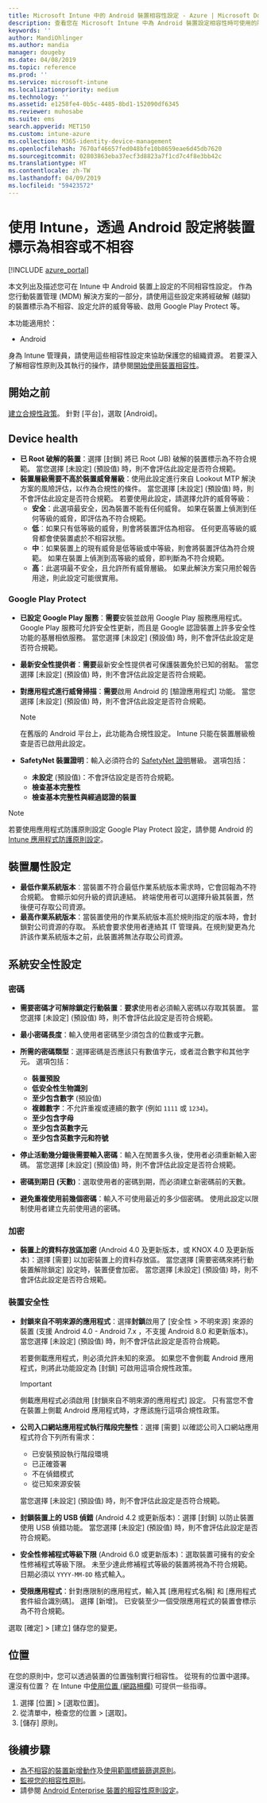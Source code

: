 ```yaml
---
title: Microsoft Intune 中的 Android 裝置相容性設定 - Azure | Microsoft Docs
description: 查看您在 Microsoft Intune 中為 Android 裝置設定相容性時可使用的所有設定清單。 設定密碼規則、選擇最低或最高作業系統版本、限制特定應用程式，防止重複使用密碼等。
keywords: ''
author: MandiOhlinger
ms.author: mandia
manager: dougeby
ms.date: 04/08/2019
ms.topic: reference
ms.prod: ''
ms.service: microsoft-intune
ms.localizationpriority: medium
ms.technology: ''
ms.assetid: e1258fe4-0b5c-4485-8bd1-152090df6345
ms.reviewer: muhosabe
ms.suite: ems
search.appverid: MET150
ms.custom: intune-azure
ms.collection: M365-identity-device-management
ms.openlocfilehash: 7670af46657fed048bfe10b8659eae6d45db7620
ms.sourcegitcommit: 02803863eba37ecf3d8823a7f1cd7c4f8e3bb42c
ms.translationtype: HT
ms.contentlocale: zh-TW
ms.lasthandoff: 04/09/2019
ms.locfileid: "59423572"
---
```

# <a name="android-settings-to-mark-devices-as-compliant-or-not-compliant-using-intune"></a>使用 Intune，透過 Android 設定將裝置標示為相容或不相容

[!INCLUDE [azure_portal](./includes/azure_portal.md)]

本文列出及描述您可在 Intune 中 Android 裝置上設定的不同相容性設定。 作為您行動裝置管理 (MDM) 解決方案的一部分，請使用這些設定來將經破解 (越獄) 的裝置標示為不相容、設定允許的威脅等級、啟用 Google Play Protect 等。

本功能適用於：

- Android

身為 Intune 管理員，請使用這些相容性設定來協助保護您的組織資源。 若要深入了解相容性原則及其執行的操作，請參閱[開始使用裝置相容性](device-compliance-get-started.md)。

## <a name="before-you-begin"></a>開始之前

[建立合規性政策](create-compliance-policy.md#create-the-policy)。 針對 [平台]，選取 [Android]。

## <a name="device-health"></a>Device health

- **已 Root 破解的裝置**：選擇 [封鎖] 將已 Root (JB) 破解的裝置標示為不符合規範。 當您選擇 [未設定]  (預設值) 時，則不會評估此設定是否符合規範。
- **裝置層級需要不高於裝置威脅層級**：使用此設定進行來自 Lookout MTP 解決方案的風險評估，以作為合規性的條件。 當您選擇 [未設定]  (預設值) 時，則不會評估此設定是否符合規範。 若要使用此設定，請選擇允許的威脅等級：
  - **安全**：此選項最安全，因為裝置不能有任何威脅。 如果在裝置上偵測到任何等級的威脅，即評估為不符合規範。
  - **低**︰如果只有低等級的威脅，則會將裝置評估為相容。 任何更高等級的威脅都會使裝置處於不相容狀態。
  - **中**︰如果裝置上的現有威脅是低等級或中等級，則會將裝置評估為符合規範。 如果在裝置上偵測到高等級的威脅，即判斷為不符合規範。
  - **高**：此選項最不安全，且允許所有威脅層級。 如果此解決方案只用於報告用途，則此設定可能很實用。

### <a name="google-play-protect"></a>Google Play Protect

- **已設定 Google Play 服務**：**需要**安裝並啟用 Google Play 服務應用程式。 Google Play 服務可允許安全性更新，而且是 Google 認證裝置上許多安全性功能的基層相依服務。 當您選擇 [未設定]  (預設值) 時，則不會評估此設定是否符合規範。
- **最新安全性提供者**：**需要**最新安全性提供者可保護裝置免於已知的弱點。 當您選擇 [未設定]  (預設值) 時，則不會評估此設定是否符合規範。
- **對應用程式進行威脅掃描**：**需要**啟用 Android 的 [驗證應用程式] 功能。 當您選擇 [未設定]  (預設值) 時，則不會評估此設定是否符合規範。

  > [!NOTE]
  > 在舊版的 Android 平台上，此功能為合規性設定。 Intune 只能在裝置層級檢查是否已啟用此設定。

- **SafetyNet 裝置證明**：輸入必須符合的 [SafetyNet 證明](https://developer.android.com/training/safetynet/attestation.html)層級。 選項包括：
  - **未設定** (預設值)：不會評估設定是否符合規範。
  - **檢查基本完整性**
  - **檢查基本完整性與經過認證的裝置**

> [!NOTE]
> 若要使用應用程式防護原則設定 Google Play Protect 設定，請參閱 Android 的 [Intune 應用程式防護原則設定](app-protection-policy-settings-android.md#conditional-launch)。

## <a name="device-property-settings"></a>裝置屬性設定

- **最低作業系統版本**︰當裝置不符合最低作業系統版本需求時，它會回報為不符合規範。 會顯示如何升級的資訊連結。 終端使用者可以選擇升級其裝置，然後便可存取公司資源。
- **最高作業系統版本**：當裝置使用的作業系統版本高於規則指定的版本時，會封鎖對公司資源的存取。 系統會要求使用者連絡其 IT 管理員。在規則變更為允許該作業系統版本之前，此裝置將無法存取公司資源。

## <a name="system-security-settings"></a>系統安全性設定

### <a name="password"></a>密碼

- **需要密碼才可解除鎖定行動裝置**：**要求**使用者必須輸入密碼以存取其裝置。 當您選擇 [未設定]  (預設值) 時，則不會評估此設定是否符合規範。
- **最小密碼長度**：輸入使用者密碼至少須包含的位數或字元數。
- **所需的密碼類型**：選擇密碼是否應該只有數值字元，或者混合數字和其他字元。 選項包括：
  - **裝置預設**
  - **低安全性生物識別**
  - **至少包含數字** (預設值)
  - **複雜數字**：不允許重複或連續的數字 (例如 `1111` 或 `1234`)。
  - **至少包含字母** 
  - **至少包含英數字元**
  - **至少包含英數字元和符號**

- **停止活動幾分鐘後需要輸入密碼**：輸入在閒置多久後，使用者必須重新輸入密碼。 當您選擇 [未設定]  (預設值) 時，則不會評估此設定是否符合規範。
- **密碼到期日 (天數)**：選取使用者的密碼到期，而必須建立新密碼前的天數。
- **避免重複使用前幾個密碼**：輸入不可使用最近的多少個密碼。 使用此設定以限制使用者建立先前使用過的密碼。

### <a name="encryption"></a>加密

- **裝置上的資料存放區加密** (Android 4.0 及更新版本，或 KNOX 4.0 及更新版本)：選擇 [需要] 以加密裝置上的資料存放區。 當您選擇 [需要密碼來將行動裝置解除鎖定] 設定時，裝置便會加密。 當您選擇 [未設定]  (預設值) 時，則不會評估此設定是否符合規範。

### <a name="device-security"></a>裝置安全性

- **封鎖來自不明來源的應用程式**：選擇**封鎖**啟用了 [安全性 > 不明來源] 來源的裝置 (支援 Android 4.0 - Android 7.x ，不支援 Android 8.0 和更新版本)。 當您選擇 [未設定]  (預設值) 時，則不會評估此設定是否符合規範。

  若要側載應用程式，則必須允許未知的來源。 如果您不會側載 Android 應用程式，則將此功能設定為 [封鎖] 可啟用這項合規性政策。 

  > [!IMPORTANT]
  > 側載應用程式必須啟用 [封鎖來自不明來源的應用程式] 設定。 只有當您不會在裝置上側載 Android 應用程式時，才應該施行這項合規性政策。

- **公司入口網站應用程式執行階段完整性**：選擇 [需要] 以確認公司入口網站應用程式符合下列所有需求：

  - 已安裝預設執行階段環境
  - 已正確簽署
  - 不在偵錯模式
  - 從已知來源安裝

  當您選擇 [未設定]  (預設值) 時，則不會評估此設定是否符合規範。

- **封鎖裝置上的 USB 偵錯** (Android 4.2 或更新版本)：選擇 [封鎖] 以防止裝置使用 USB 偵錯功能。 當您選擇 [未設定]  (預設值) 時，則不會評估此設定是否符合規範。
- **安全性修補程式等級下限** (Android 6.0 或更新版本)：選取裝置可擁有的安全性修補程式等級下限。 未至少達此修補程式等級的裝置將視為不符合規範。 日期必須以 `YYYY-MM-DD` 格式輸入。
- **受限應用程式**：針對應限制的應用程式，輸入其 [應用程式名稱] 和 [應用程式套件組合識別碼]。 選擇 [新增]。 已安裝至少一個受限應用程式的裝置會標示為不符合規範。

選取 [確定] > [建立] 儲存您的變更。

## <a name="locations"></a>位置

在您的原則中，您可以透過裝置的位置強制實行相容性。 從現有的位置中選擇。 還沒有位置？ 在 Intune 中[使用位置 (網路柵欄)](use-network-locations.md) 可提供一些指導。

1. 選擇 [位置] > [選取位置]。
2. 從清單中，檢查您的位置 > [選取]。
3. [儲存] 原則。

## <a name="next-steps"></a>後續步驟

- [為不相容的裝置新增動作](actions-for-noncompliance.md)及[使用範圍標籤篩選原則](scope-tags.md)。
- [監視您的相容性原則](compliance-policy-monitor.md)。
- 請參閱 [Android Enterprise 裝置的相容性原則設定](compliance-policy-create-android-for-work.md)。
